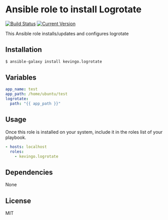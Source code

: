# Ansible role to install Logrotate

[![Build Status](https://circleci.com/gh/crushlovely/ansible-logrotate.svg?style=shield)](https://github.com/crushlovely/ansible-logrotate)
[![Current Version](http://img.shields.io/github/release/crushlovely/ansible-logrotate.svg?style=flat)](https://galaxy.ansible.com/list#/roles/2436)

This Ansible role installs/updates and configures logrotate

## Installation

``` bash
$ ansible-galaxy install kevingo.logrotate
```

## Variables

``` yaml
app_name: test
app_path: /home/ubuntu/test
logrotate:
  path: "{{ app_path }}"
```

## Usage

Once this role is installed on your system, include it in the roles list of your playbook.

``` yaml
- hosts: localhost
  roles:
    - kevingo.logrotate
```

## Dependencies

None

## License

MIT
